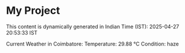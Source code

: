 # My Project

This content is dynamically generated in Indian Time (IST): 2025-04-27 20:53:33 IST


Current Weather in Coimbatore:
Temperature: 29.88 °C
Condition: haze
